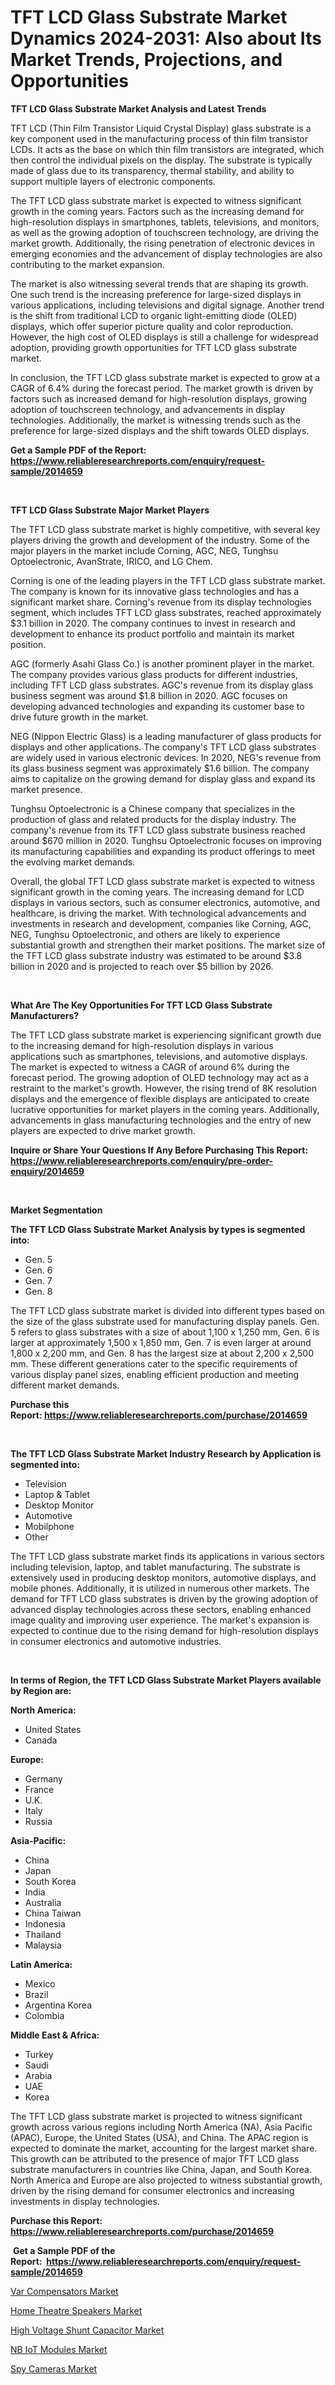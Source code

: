 <p><h1>TFT LCD Glass Substrate Market Dynamics 2024-2031: Also about Its Market Trends, Projections, and Opportunities</h1></p><p><strong>TFT LCD Glass Substrate Market Analysis and Latest Trends</strong></p>
<p><p>TFT LCD (Thin Film Transistor Liquid Crystal Display) glass substrate is a key component used in the manufacturing process of thin film transistor LCDs. It acts as the base on which thin film transistors are integrated, which then control the individual pixels on the display. The substrate is typically made of glass due to its transparency, thermal stability, and ability to support multiple layers of electronic components.</p><p>The TFT LCD glass substrate market is expected to witness significant growth in the coming years. Factors such as the increasing demand for high-resolution displays in smartphones, tablets, televisions, and monitors, as well as the growing adoption of touchscreen technology, are driving the market growth. Additionally, the rising penetration of electronic devices in emerging economies and the advancement of display technologies are also contributing to the market expansion.</p><p>The market is also witnessing several trends that are shaping its growth. One such trend is the increasing preference for large-sized displays in various applications, including televisions and digital signage. Another trend is the shift from traditional LCD to organic light-emitting diode (OLED) displays, which offer superior picture quality and color reproduction. However, the high cost of OLED displays is still a challenge for widespread adoption, providing growth opportunities for TFT LCD glass substrate market.</p><p>In conclusion, the TFT LCD glass substrate market is expected to grow at a CAGR of 6.4% during the forecast period. The market growth is driven by factors such as increased demand for high-resolution displays, growing adoption of touchscreen technology, and advancements in display technologies. Additionally, the market is witnessing trends such as the preference for large-sized displays and the shift towards OLED displays.</p></p>
<p><strong>Get a Sample PDF of the Report:&nbsp; <a href="https://www.reliableresearchreports.com/enquiry/request-sample/2014659">https://www.reliableresearchreports.com/enquiry/request-sample/2014659</a></strong></p>
<p>&nbsp;</p>
<p><strong>TFT LCD Glass Substrate Major Market Players</strong></p>
<p><p>The TFT LCD glass substrate market is highly competitive, with several key players driving the growth and development of the industry. Some of the major players in the market include Corning, AGC, NEG, Tunghsu Optoelectronic, AvanStrate, IRICO, and LG Chem.</p><p>Corning is one of the leading players in the TFT LCD glass substrate market. The company is known for its innovative glass technologies and has a significant market share. Corning's revenue from its display technologies segment, which includes TFT LCD glass substrates, reached approximately $3.1 billion in 2020. The company continues to invest in research and development to enhance its product portfolio and maintain its market position.</p><p>AGC (formerly Asahi Glass Co.) is another prominent player in the market. The company provides various glass products for different industries, including TFT LCD glass substrates. AGC's revenue from its display glass business segment was around $1.8 billion in 2020. AGC focuses on developing advanced technologies and expanding its customer base to drive future growth in the market.</p><p>NEG (Nippon Electric Glass) is a leading manufacturer of glass products for displays and other applications. The company's TFT LCD glass substrates are widely used in various electronic devices. In 2020, NEG's revenue from its glass business segment was approximately $1.6 billion. The company aims to capitalize on the growing demand for display glass and expand its market presence.</p><p>Tunghsu Optoelectronic is a Chinese company that specializes in the production of glass and related products for the display industry. The company's revenue from its TFT LCD glass substrate business reached around $670 million in 2020. Tunghsu Optoelectronic focuses on improving its manufacturing capabilities and expanding its product offerings to meet the evolving market demands.</p><p>Overall, the global TFT LCD glass substrate market is expected to witness significant growth in the coming years. The increasing demand for LCD displays in various sectors, such as consumer electronics, automotive, and healthcare, is driving the market. With technological advancements and investments in research and development, companies like Corning, AGC, NEG, Tunghsu Optoelectronic, and others are likely to experience substantial growth and strengthen their market positions. The market size of the TFT LCD glass substrate industry was estimated to be around $3.8 billion in 2020 and is projected to reach over $5 billion by 2026.</p></p>
<p>&nbsp;</p>
<p><strong>What Are The Key Opportunities For TFT LCD Glass Substrate Manufacturers?</strong></p>
<p><p>The TFT LCD glass substrate market is experiencing significant growth due to the increasing demand for high-resolution displays in various applications such as smartphones, televisions, and automotive displays. The market is expected to witness a CAGR of around 6% during the forecast period. The growing adoption of OLED technology may act as a restraint to the market's growth. However, the rising trend of 8K resolution displays and the emergence of flexible displays are anticipated to create lucrative opportunities for market players in the coming years. Additionally, advancements in glass manufacturing technologies and the entry of new players are expected to drive market growth.</p></p>
<p><strong>Inquire or Share Your Questions If Any Before Purchasing This Report: <a href="https://www.reliableresearchreports.com/enquiry/pre-order-enquiry/2014659">https://www.reliableresearchreports.com/enquiry/pre-order-enquiry/2014659</a></strong></p>
<p>&nbsp;</p>
<p><strong>Market Segmentation</strong></p>
<p><strong>The TFT LCD Glass Substrate Market Analysis by types is segmented into:</strong></p>
<p><ul><li>Gen. 5</li><li>Gen. 6</li><li>Gen. 7</li><li>Gen. 8</li></ul></p>
<p><p>The TFT LCD glass substrate market is divided into different types based on the size of the glass substrate used for manufacturing display panels. Gen. 5 refers to glass substrates with a size of about 1,100 x 1,250 mm, Gen. 6 is larger at approximately 1,500 x 1,850 mm, Gen. 7 is even larger at around 1,800 x 2,200 mm, and Gen. 8 has the largest size at about 2,200 x 2,500 mm. These different generations cater to the specific requirements of various display panel sizes, enabling efficient production and meeting different market demands.</p></p>
<p><strong>Purchase this Report:&nbsp;<a href="https://www.reliableresearchreports.com/purchase/2014659">https://www.reliableresearchreports.com/purchase/2014659</a></strong></p>
<p>&nbsp;</p>
<p><strong>The TFT LCD Glass Substrate Market Industry Research by Application is segmented into:</strong></p>
<p><ul><li>Television</li><li>Laptop & Tablet</li><li>Desktop Monitor</li><li>Automotive</li><li>Mobilphone</li><li>Other</li></ul></p>
<p><p>The TFT LCD glass substrate market finds its applications in various sectors including television, laptop, and tablet manufacturing. The substrate is extensively used in producing desktop monitors, automotive displays, and mobile phones. Additionally, it is utilized in numerous other markets. The demand for TFT LCD glass substrates is driven by the growing adoption of advanced display technologies across these sectors, enabling enhanced image quality and improving user experience. The market's expansion is expected to continue due to the rising demand for high-resolution displays in consumer electronics and automotive industries.</p></p>
<p>&nbsp;</p>
<p><strong>In terms of Region, the TFT LCD Glass Substrate Market Players available by Region are:</strong></p>
<p>
    <p> <strong> North America: </strong>
        <ul>
            <li>United States</li>
            <li>Canada</li>
        </ul>
        </p> 
    <p> <strong> Europe: </strong>
        <ul>
            <li>Germany</li>
            <li>France</li>
            <li>U.K.</li>
            <li>Italy</li>
            <li>Russia</li>
        </ul>
        </p> 
    <p> <strong> Asia-Pacific: </strong>
        <ul>
            <li>China</li>
            <li>Japan</li>
            <li>South Korea</li>
            <li>India</li>
            <li>Australia</li>
            <li>China Taiwan</li>
            <li>Indonesia</li>
            <li>Thailand</li>
            <li>Malaysia</li>
        </ul>
        </p> 
    <p> <strong> Latin America: </strong>
        <ul>
            <li>Mexico</li>
            <li>Brazil</li>
            <li>Argentina Korea</li>
            <li>Colombia</li>
        </ul>
        </p> 
    <p> <strong> Middle East & Africa: </strong>
        <ul>
            <li>Turkey</li>
            <li>Saudi</li>
            <li>Arabia</li>
            <li>UAE</li>
            <li>Korea</li>
        </ul>
    </p>
    </p>
<p><p>The TFT LCD glass substrate market is projected to witness significant growth across various regions including North America (NA), Asia Pacific (APAC), Europe, the United States (USA), and China. The APAC region is expected to dominate the market, accounting for the largest market share. This growth can be attributed to the presence of major TFT LCD glass substrate manufacturers in countries like China, Japan, and South Korea. North America and Europe are also projected to witness substantial growth, driven by the rising demand for consumer electronics and increasing investments in display technologies.</p></p>
<p><strong>Purchase this Report: <a href="https://www.reliableresearchreports.com/purchase/2014659">https://www.reliableresearchreports.com/purchase/2014659</a></strong></p>
<p>&nbsp;<strong>Get a Sample PDF of the Report:&nbsp;&nbsp;<a href="https://www.reliableresearchreports.com/enquiry/request-sample/2014659">https://www.reliableresearchreports.com/enquiry/request-sample/2014659</a></strong></p>
<p><strong></strong></p>
<p><p><a href="https://github.com/yoshih12/Market-Research-Report-List-1/blob/main/var-compensators-market.md">Var Compensators Market</a></p><p><a href="https://github.com/mharielmesa/Market-Research-Report-List-1/blob/main/home-theatre-speakers-market.md">Home Theatre Speakers Market</a></p><p><a href="https://github.com/guneycigdem35/Market-Research-Report-List-1/blob/main/high-voltage-shunt-capacitor-market.md">High Voltage Shunt Capacitor Market</a></p><p><a href="https://github.com/irfadac/Market-Research-Report-List-1/blob/main/nb-iot-modules-market.md">NB IoT Modules Market</a></p><p><a href="https://github.com/changoleonlaverguenzanoexiste/Market-Research-Report-List-1/blob/main/spy-cameras-market.md">Spy Cameras Market</a></p></p>
